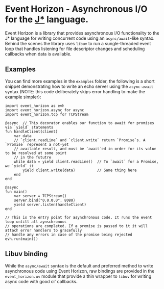 # Event Horizon - Asynchronous I/O for the [J*](https://github.com/bamless/jstar) language.

Event Horizon is a library that provides asynchronous I/O functionality to the J* language for writing
concurrent code using an `async/await`-like syntax.  
Behind the scenes the library uses `libuv` to run a sungle-threaded event loop that handles listening
for file descriptor changes and scheduling callbacks when data is available.

## Examples

You can find more examples in the `examples` folder, the following is a short snippet demonstrating
how to write an echo server using the `async-await` syntax (NOTE: this code deliberately skips error
handling to make the example simpler):
```
import event_horizon as evh
import event_horizon.async for async
import event_horizon.tcp for TCPStream

@async  // This decorator enables our function to await for promises via `yield` statements
fun handleClient(client)
    var data
    // `client.readLine` and `client.write` return `Promise`s. A `Promise` represent a not-yet
    // available result, and must be `await`ed in order for its value to be resolved at some point
    // in the fututre
    while data = yield client.readLine()  // To `await` for a Promise, we `yield` it
        yield client.write(data)          // Same thing here
    end
end

@async
fun main()
    var server = TCPStream()
    server.bind("0.0.0.0", 8080)
    yield server.listen(handleClient)
end

// This is the entry point for asynchronous code. It runs the event loop untill all aynschronous
// operations are completed. If a promise is passed to it it will attach error handlers to gracefully
// handle any errors in case of the promise being rejected
evh.run(main())
```

## Libuv binding

While the `async/await` syntax is the default and preferred method to write asynchronous code using
Event Horizon, raw bindings are provided in the `event_horizon.uv` module that provide a
thin wrapper to `libuv` for writing async code with good ol' callbacks.
